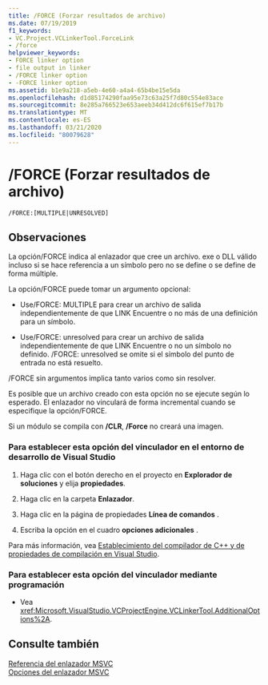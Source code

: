 ```yaml
---
title: /FORCE (Forzar resultados de archivo)
ms.date: 07/19/2019
f1_keywords:
- VC.Project.VCLinkerTool.ForceLink
- /force
helpviewer_keywords:
- FORCE linker option
- file output in linker
- /FORCE linker option
- -FORCE linker option
ms.assetid: b1e9a218-a5eb-4e60-a4a4-65b4be15e5da
ms.openlocfilehash: d1d85174290faa95e73c63a25f7d80c554e83ace
ms.sourcegitcommit: 8e285a766523e653aeeb34d412dc6f615ef7b17b
ms.translationtype: MT
ms.contentlocale: es-ES
ms.lasthandoff: 03/21/2020
ms.locfileid: "80079628"
---
```

# <a name="force-force-file-output"></a>/FORCE (Forzar resultados de archivo)

```
/FORCE:[MULTIPLE|UNRESOLVED]
```

## <a name="remarks"></a>Observaciones

La opción/FORCE indica al enlazador que cree un archivo. exe o DLL válido incluso si se hace referencia a un símbolo pero no se define o se define de forma múltiple.

La opción/FORCE puede tomar un argumento opcional:

- Use/FORCE: MULTIPLE para crear un archivo de salida independientemente de que LINK Encuentre o no más de una definición para un símbolo.

- Use/FORCE: unresolved para crear un archivo de salida independientemente de que LINK Encuentre o no un símbolo no definido. /FORCE: unresolved se omite si el símbolo del punto de entrada no está resuelto.

/FORCE sin argumentos implica tanto varios como sin resolver.

Es posible que un archivo creado con esta opción no se ejecute según lo esperado. El enlazador no vinculará de forma incremental cuando se especifique la opción/FORCE.

Si un módulo se compila con **/CLR**, **/Force** no creará una imagen.

### <a name="to-set-this-linker-option-in-the-visual-studio-development-environment"></a>Para establecer esta opción del vinculador en el entorno de desarrollo de Visual Studio

1. Haga clic con el botón derecho en el proyecto en **Explorador de soluciones** y elija **propiedades**.

1. Haga clic en la carpeta **Enlazador**.

1. Haga clic en la página de propiedades **Línea de comandos** .

1. Escriba la opción en el cuadro **opciones adicionales** .

Para más información, vea [Establecimiento del compilador de C++ y de propiedades de compilación en Visual Studio](../working-with-project-properties.md).

### <a name="to-set-this-linker-option-programmatically"></a>Para establecer esta opción del vinculador mediante programación

- Vea <xref:Microsoft.VisualStudio.VCProjectEngine.VCLinkerTool.AdditionalOptions%2A>.

## <a name="see-also"></a>Consulte también

[Referencia del enlazador MSVC](linking.md)<br/>
[Opciones del enlazador MSVC](linker-options.md)
